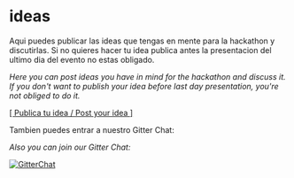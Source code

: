 # ideas

Aqui puedes publicar las ideas que tengas en mente para la hackathon y discutirlas. Si no quieres hacer tu idea publica antes la presentacion del ultimo dia del evento no estas obligado.

_Here you can post ideas you have in mind for the hackathon and discuss it. If you don't want to publish your idea before last day presentation, you're not obliged to do it._

[[ Publica tu idea / Post your idea ]](https://github.com/HackSantiago/ideas/issues/new)

Tambien puedes entrar a nuestro Gitter Chat:

_Also you can join our Gitter Chat:_

[![GitterChat](https://img.shields.io/badge/gitter-join%20chat-1dce73.svg)](https://gitter.im/HackSantiago)
